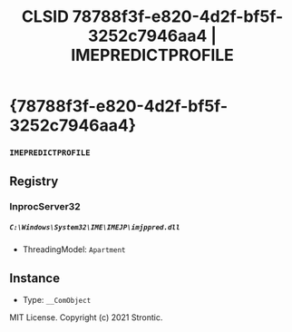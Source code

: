 ﻿---
title: "CLSID 78788f3f-e820-4d2f-bf5f-3252c7946aa4 | IMEPREDICTPROFILE"
excerpt: What is COM-Object CLSID 78788f3f-e820-4d2f-bf5f-3252c7946aa4?
---

# {78788f3f-e820-4d2f-bf5f-3252c7946aa4}

### `IMEPREDICTPROFILE`

## Registry


### InprocServer32

##### `C:\Windows\System32\IME\IMEJP\imjppred.dll`
* ThreadingModel: `Apartment`

## Instance

* Type: `__ComObject`

MIT License. Copyright (c) 2021 Strontic.


